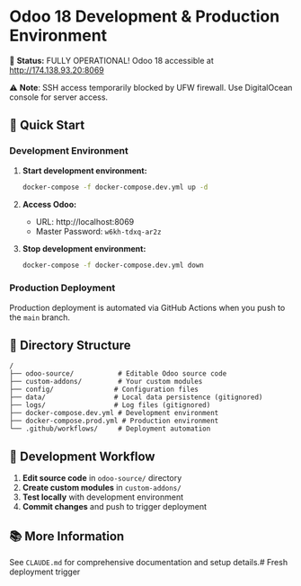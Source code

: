 # Odoo 18 Development & Production Environment

🚀 **Status:** FULLY OPERATIONAL! Odoo 18 accessible at http://174.138.93.20:8069

⚠️ **Note**: SSH access temporarily blocked by UFW firewall. Use DigitalOcean console for server access.

## 🚀 Quick Start

### Development Environment

1. **Start development environment:**
   ```bash
   docker-compose -f docker-compose.dev.yml up -d
   ```

2. **Access Odoo:**
   - URL: http://localhost:8069
   - Master Password: `w6kh-tdxq-ar2z`

3. **Stop development environment:**
   ```bash
   docker-compose -f docker-compose.dev.yml down
   ```

### Production Deployment

Production deployment is automated via GitHub Actions when you push to the `main` branch.

## 📁 Directory Structure

```
/
├── odoo-source/           # Editable Odoo source code
├── custom-addons/         # Your custom modules
├── config/               # Configuration files
├── data/                 # Local data persistence (gitignored)
├── logs/                 # Log files (gitignored)
├── docker-compose.dev.yml # Development environment
├── docker-compose.prod.yml # Production environment
└── .github/workflows/     # Deployment automation
```

## 🔧 Development Workflow

1. **Edit source code** in `odoo-source/` directory
2. **Create custom modules** in `custom-addons/`
3. **Test locally** with development environment
4. **Commit changes** and push to trigger deployment

## 📚 More Information

See `CLAUDE.md` for comprehensive documentation and setup details.# Fresh deployment trigger
